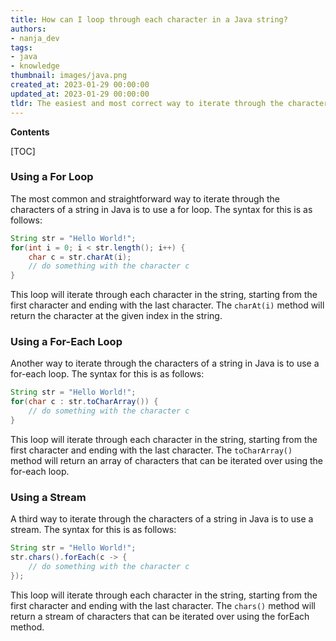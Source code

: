 ```yaml
---
title: How can I loop through each character in a Java string?
authors:
- nanja_dev
tags:
- java
- knowledge
thumbnail: images/java.png
created_at: 2023-01-29 00:00:00
updated_at: 2023-01-29 00:00:00
tldr: The easiest and most correct way to iterate through the characters of a string in Java is to use a for loop with the String`s charAt() method.
---
```


**Contents**

[TOC]

### Using a For Loop

The most common and straightforward way to iterate through the characters of a string in Java is to use a for loop. The syntax for this is as follows:

```java
String str = "Hello World!";
for(int i = 0; i < str.length(); i++) {
    char c = str.charAt(i);
    // do something with the character c
}
```

This loop will iterate through each character in the string, starting from the first character and ending with the last character. The `charAt(i)` method will return the character at the given index in the string.

### Using a For-Each Loop

Another way to iterate through the characters of a string in Java is to use a for-each loop. The syntax for this is as follows:

```java
String str = "Hello World!";
for(char c : str.toCharArray()) {
    // do something with the character c
}
```

This loop will iterate through each character in the string, starting from the first character and ending with the last character. The `toCharArray()` method will return an array of characters that can be iterated over using the for-each loop.

### Using a Stream

A third way to iterate through the characters of a string in Java is to use a stream. The syntax for this is as follows:

```java
String str = "Hello World!";
str.chars().forEach(c -> {
    // do something with the character c
});
```

This loop will iterate through each character in the string, starting from the first character and ending with the last character. The `chars()` method will return a stream of characters that can be iterated over using the forEach method.
